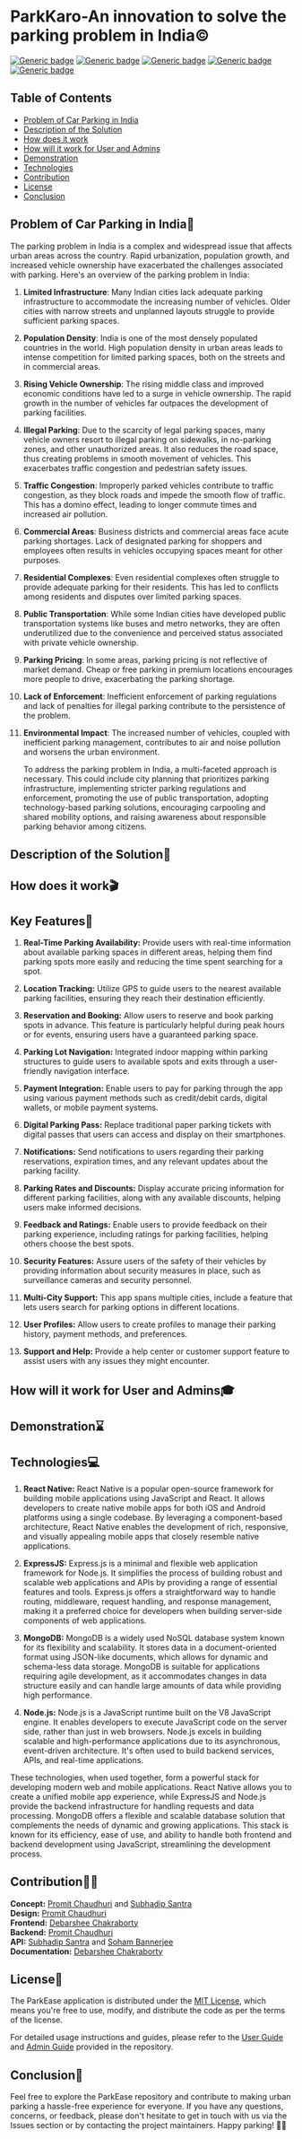 # ParkKaro-An innovation to solve the parking problem in India©

[![Generic badge](https://img.shields.io/badge/License-MIT-green.svg)](https://shields.io/)
[![Generic badge](https://img.shields.io/badge/Completed-NO-red.svg)](https://shields.io/)
[![Generic badge](https://img.shields.io/badge/Active_Contributor-04-Green.svg)](https://shields.io/)
[![Generic badge](https://img.shields.io/badge/Track-Android-Green.svg)](https://shields.io/)
[![Generic badge](https://img.shields.io/badge/Theme-Open_Inovation-yellow.svg)](https://shields.io/)

## Table of Contents

- [Problem of Car Parking in India](#problem-of-car-parking-in-india)
- [Description of the Solution](#description-of-the-solution)
- [How does it work](#how-does-it-work)
- [How will it work for User and Admins](#how-will-it-work-for-user-and-admins)
- [Demonstration](#demonstration)
- [Technologies](#technologies)
- [Contribution](#contribution)
- [License](#license)
- [Conclusion](#conclusion)

## Problem of Car Parking in India🚕

The parking problem in India is a complex and widespread issue that affects urban areas across the country. Rapid urbanization, population growth, and increased vehicle ownership have exacerbated the challenges associated with parking. Here's an overview of the parking problem in India:

1. **Limited Infrastructure**: Many Indian cities lack adequate parking infrastructure to accommodate the increasing number of vehicles. Older cities with narrow streets and unplanned layouts struggle to provide sufficient parking spaces.

2. **Population Density**: India is one of the most densely populated countries in the world. High population density in urban areas leads to intense competition for limited parking spaces, both on the streets and in commercial areas.

3. **Rising Vehicle Ownership**: The rising middle class and improved economic conditions have led to a surge in vehicle ownership. The rapid growth in the number of vehicles far outpaces the development of parking facilities.

4. **Illegal Parking**: Due to the scarcity of legal parking spaces, many vehicle owners resort to illegal parking on sidewalks, in no-parking zones, and other unauthorized areas. It also reduces the road space, thus creating problems in smooth movement of vehicles. This exacerbates traffic congestion and pedestrian safety issues.

5. **Traffic Congestion**: Improperly parked vehicles contribute to traffic congestion, as they block roads and impede the smooth flow of traffic. This has a domino effect, leading to longer commute times and increased air pollution.

6. **Commercial Areas**: Business districts and commercial areas face acute parking shortages. Lack of designated parking for shoppers and employees often results in vehicles occupying spaces meant for other purposes.

7. **Residential Complexes**: Even residential complexes often struggle to provide adequate parking for their residents. This has led to conflicts among residents and disputes over limited parking spaces.

8. **Public Transportation**: While some Indian cities have developed public transportation systems like buses and metro networks, they are often underutilized due to the convenience and perceived status associated with private vehicle ownership.

9. **Parking Pricing**: In some areas, parking pricing is not reflective of market demand. Cheap or free parking in premium locations encourages more people to drive, exacerbating the parking shortage.

10. **Lack of Enforcement**: Inefficient enforcement of parking regulations and lack of penalties for illegal parking contribute to the persistence of the problem.

11. **Environmental Impact**: The increased number of vehicles, coupled with inefficient parking management, contributes to air and noise pollution and worsens the urban environment.

    To address the parking problem in India, a multi-faceted approach is necessary. This could include city planning that prioritizes parking infrastructure, implementing stricter parking regulations and enforcement, promoting the use of public transportation, adopting technology-based parking solutions, encouraging carpooling and shared mobility options, and raising awareness about responsible parking behavior among citizens.

## Description of the Solution🎯

## How does it work🎬

## Key Features🧾

1. **Real-Time Parking Availability:** Provide users with real-time information about available parking spaces in different areas, helping them find parking spots more easily and reducing the time spent searching for a spot.

2. **Location Tracking:** Utilize GPS to guide users to the nearest available parking facilities, ensuring they reach their destination efficiently.

3. **Reservation and Booking:** Allow users to reserve and book parking spots in advance. This feature is particularly helpful during peak hours or for events, ensuring users have a guaranteed parking space.

4. **Parking Lot Navigation:** Integrated indoor mapping within parking structures to guide users to available spots and exits through a user-friendly navigation interface.

5. **Payment Integration:** Enable users to pay for parking through the app using various payment methods such as credit/debit cards, digital wallets, or mobile payment systems.

6. **Digital Parking Pass:** Replace traditional paper parking tickets with digital passes that users can access and display on their smartphones.

7. **Notifications:** Send notifications to users regarding their parking reservations, expiration times, and any relevant updates about the parking facility.

8. **Parking Rates and Discounts:** Display accurate pricing information for different parking facilities, along with any available discounts, helping users make informed decisions.

9. **Feedback and Ratings:** Enable users to provide feedback on their parking experience, including ratings for parking facilities, helping others choose the best spots.

10. **Security Features:** Assure users of the safety of their vehicles by providing information about security measures in place, such as surveillance cameras and security personnel.

11. **Multi-City Support:** This app spans multiple cities, include a feature that lets users search for parking options in different locations.

12. **User Profiles:** Allow users to create profiles to manage their parking history, payment methods, and preferences.

13. **Support and Help:** Provide a help center or customer support feature to assist users with any issues they might encounter.

## How will it work for User and Admins🎓

## Demonstration⌛

## Technologies💻

1. **React Native:**
   React Native is a popular open-source framework for building mobile applications using JavaScript and React. It allows developers to create native mobile apps for both iOS and Android platforms using a single codebase. By leveraging a component-based architecture, React Native enables the development of rich, responsive, and visually appealing mobile apps that closely resemble native applications.

2. **ExpressJS:**
   Express.js is a minimal and flexible web application framework for Node.js. It simplifies the process of building robust and scalable web applications and APIs by providing a range of essential features and tools. Express.js offers a straightforward way to handle routing, middleware, request handling, and response management, making it a preferred choice for developers when building server-side components of web applications.

3. **MongoDB:**
   MongoDB is a widely used NoSQL database system known for its flexibility and scalability. It stores data in a document-oriented format using JSON-like documents, which allows for dynamic and schema-less data storage. MongoDB is suitable for applications requiring agile development, as it accommodates changes in data structure easily and can handle large amounts of data while providing high performance.

4. **Node.js:**
   Node.js is a JavaScript runtime built on the V8 JavaScript engine. It enables developers to execute JavaScript code on the server side, rather than just in web browsers. Node.js excels in building scalable and high-performance applications due to its asynchronous, event-driven architecture. It's often used to build backend services, APIs, and real-time applications.

These technologies, when used together, form a powerful stack for developing modern web and mobile applications. React Native allows you to create a unified mobile app experience, while ExpressJS and Node.js provide the backend infrastructure for handling requests and data processing. MongoDB offers a flexible and scalable database solution that complements the needs of dynamic and growing applications. This stack is known for its efficiency, ease of use, and ability to handle both frontend and backend development using JavaScript, streamlining the development process.

## Contribution👷‍♂️

**Concept:** [Promit Chaudhuri](https://github.com/ProSkywalker16) and [Subhadip Santra](https://github.com/Subhadip05Santra) <br/>
**Design:** [Promit Chaudhuri](https://github.com/ProSkywalker16) <br/>
**Frontend:** [Debarshee Chakraborty](https://github.com/debarshee2004) <br/>
**Backend:** [Promit Chaudhuri](https://github.com/ProSkywalker16) <br/>
**API:** [Subhadip Santra](https://github.com/Subhadip05Santra) and [Soham Bannerjee](https://github.com/sohambanerjee10) <br/>
**Documentation:** [Debarshee Chakraborty](https://github.com/debarshee2004)

## License📌

The ParkEase application is distributed under the [MIT License](LICENSE), which means you're free to use, modify, and distribute the code as per the terms of the license.

For detailed usage instructions and guides, please refer to the [User Guide](user_guide.md) and [Admin Guide](admin_guide.md) provided in the repository.

## Conclusion👋

Feel free to explore the ParkEase repository and contribute to making urban parking a hassle-free experience for everyone. If you have any questions, concerns, or feedback, please don't hesitate to get in touch with us via the Issues section or by contacting the project maintainers. Happy parking! 🚗💨

